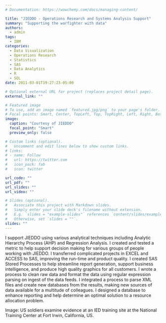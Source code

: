 ```yaml
---
# Documentation: https://wowchemy.com/docs/managing-content/

title: "JIEDDO - Operations Research and Systems Analysis Support"
summary: "Supporting the warfighter with data"
authors: 
  - admin
tags: 
  - IBM
categories: 
  - Data Visualization
  - Operations Research
  - Statistics
  - SAS
  - Data Analytics
  - R
  - SQL
date: 2011-03-01T19:27:23-05:00

# Optional external URL for project (replaces project detail page).
external_link: ""

# Featured image
# To use, add an image named `featured.jpg/png` to your page's folder.
# Focal points: Smart, Center, TopLeft, Top, TopRight, Left, Right, BottomLeft, Bottom, BottomRight.
image:
  caption: "Courtesy of JIEDDO"
  focal_point: "Smart"
  preview_only: false

# Custom links (optional).
#   Uncomment and edit lines below to show custom links.
# links:
# - name: Follow
#   url: https://twitter.com
#   icon_pack: fab
#   icon: twitter

url_code: ""
url_pdf: ""
url_slides: ""
url_video: ""

# Slides (optional).
#   Associate this project with Markdown slides.
#   Simply enter your slide deck's filename without extension.
#   E.g. `slides = "example-slides"` references `content/slides/example-slides.md`.
#   Otherwise, set `slides = ""`.
slides: ""
---
```


I support JIEDDO using various analytical techniques including Analytic Hierarchy Process (AHP) and Regression Analysis. I created and tested a metric to help support decision making for various groups of people working with JIEDDO. I transferred complicated projects in EXCEL and ACCESS to SAS, improving the run-time and product quality. I created SAS Stored Processes to help streamline report generation, support business intelligence, and produce high quality graphics for all customers. I wrote a process to clean raw data and format the data using regular expression parsing on ingest of the data feeds. I integrated a process to parse XML files and create new databases from the results, making new sources of data available for a multitude of colleagues. I designed a database to enhance reporting and help determine an optimal solution to a resource allocation problem.

Image: US soldiers examine evidence at an IED training site at the National Training Center at Fort Irwin, California, US. 